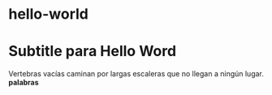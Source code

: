 # hello-world
# Subtitle para Hello Word
Vertebras vacías caminan por largas escaleras que no llegan a ningún lugar.
<b>palabras</b>
